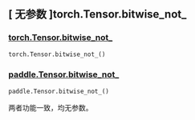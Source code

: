 ## [ 无参数 ]torch.Tensor.bitwise_not_

### [torch.Tensor.bitwise_not_](https://pytorch.org/docs/stable/generated/torch.Tensor.bitwise_not_.html)

```python
torch.Tensor.bitwise_not_()
```

### [paddle.Tensor.bitwise_not_]()

```python
paddle.Tensor.bitwise_not_()
```

两者功能一致，均无参数。
